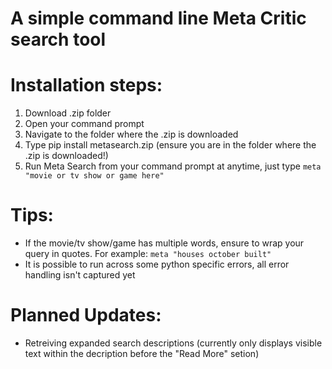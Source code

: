 # A simple command line Meta Critic search tool

# Installation steps:
1. Download .zip folder
2. Open your command prompt
3. Navigate to the folder where the .zip is downloaded
4. Type pip install metasearch.zip (ensure you are in the folder where the .zip is downloaded!)
5. Run Meta Search from your command prompt at anytime, just type ```meta "movie or tv show or game here"```

# Tips:
- If the movie/tv show/game has multiple words, ensure to wrap your query in quotes. For example: ```meta "houses october built"```
- It is possible to run across some python specific errors, all error handling isn't captured yet

# Planned Updates:
- Retreiving expanded search descriptions (currently only displays visible text within the decription before the "Read More" setion)